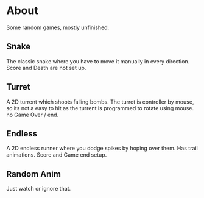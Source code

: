# About
Some random games, mostly unfinished.
## Snake
The classic snake where you have to move it manually in every direction. Score and Death are not set up.
## Turret
A 2D turrent which shoots falling bombs. The turret is controller by mouse, so its not a easy to hit as the turrent is programmed to rotate using mouse. no Game Over / end.
## Endless
A 2D endless runner where you dodge spikes by hoping over them. Has trail animations. Score and Game end setup.
## Random Anim
Just watch or ignore that.



